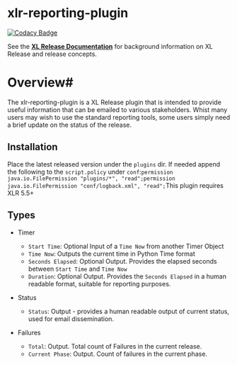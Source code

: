 # xlr-reporting-plugin

[![Codacy Badge](https://api.codacy.com/project/badge/Grade/0b22c5f5e5b84e7d97ced3887f1d9c22)](https://www.codacy.com/app/istairbn/xlr-reporting-plugin?utm_source=github.com&amp;utm_medium=referral&amp;utm_content=istairbn/xlr-reporting-plugin&amp;utm_campaign=Badge_Grade)

See the **[XL Release Documentation](https://docs.xebialabs.com/xl-release/index.html)** for background information on XL Release and release concepts.

# Overview# 
The xlr-reporting-plugin is a XL Release plugin that is intended to provide useful information that can be emailed to various stakeholders. Whist many users may wish to use the standard reporting tools, some users simply need a brief update on the status of the release.

## Installation #
Place the latest released version under the `plugins` dir. If needed append the following to the `script.policy` under `conf`:```permission java.io.FilePermission "plugins/*", "read";permission java.io.FilePermission "conf/logback.xml", "read";```This plugin requires XLR 5.5+

## Types ##
+ Timer
  * `Start Time`: Optional Input of a `Time Now` from another Timer Object  
  * `Time Now`: Outputs the current time in Python Time format
  * `Seconds Elapsed`: Optional Output. Provides the elapsed seconds between `Start Time` and `Time Now`
  * `Duration`: Optional Output. Provides the `Seconds Elapsed` in a human readable format, suitable for reporting purposes.

+ Status
  * `Status`: Output - provides a human readable output of current status, used for email dissemination.

+ Failures
  * `Total`: Output. Total count of Failures in the current release. 
  * `Current Phase`: Output. Count of failures in the current phase.
